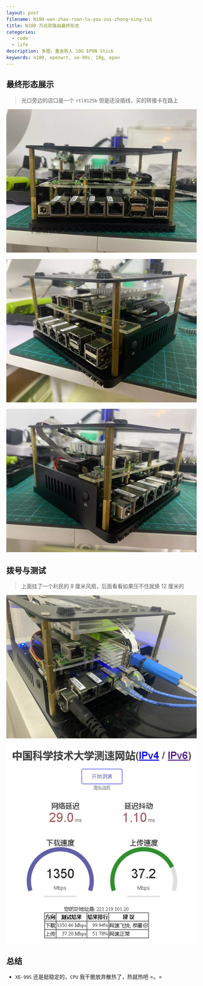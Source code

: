 ```yaml
---
layout: post
filename: N100-wan-zhao-ruan-lu-you-zui-zhong-xing-tai
title: N100 万兆软路由最终形态
categories:
  - code
  - life
description: 多图，重金购入 10G EPON Stick
keywords: n100, openwrt, xe-99s, 10g, epon
---
```

## 最终形态展示

> 光口旁边的店口是一个 `rtl8125b` 但是还没插线，买的转接卡在路上

![](/uploads/20230811-212433.jpeg)

![](/uploads/20230811-212426.jpeg)

![](/uploads/20230811-212430.jpeg)

## 拨号与测试

> 上面挂了一个利民的 8 厘米风扇，后面看看如果压不住就换 12 厘米的

![](/uploads/20230811-212409.jpeg)

![](/uploads/20230811-212403.jpeg)

## 总结

- `XE-99S` 还是挺稳定的，`CPU` 我干脆放弃散热了，热就热吧 =。=